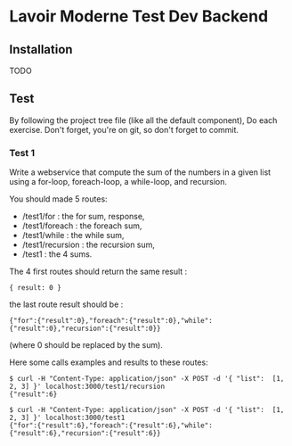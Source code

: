 # Lavoir Moderne Test Dev Backend

## Installation
TODO

## Test

By following the project tree file (like all the default component), Do each exercise.
Don't forget, you're on git, so don't forget to commit.

### Test 1
Write a webservice that compute the sum of the numbers in a given list using a for-loop, foreach-loop, a while-loop,
and recursion.

You should made 5 routes:
* /test1/for : the for sum, response,
* /test1/foreach : the foreach sum,
* /test1/while : the while sum,
* /test1/recursion : the recursion sum,
* /test1  : the 4 sums.

The 4 first routes should return the same result :
```
{ result: 0 }
```
the last route result should be : 
```
{"for":{"result":0},"foreach":{"result":0},"while":{"result":0},"recursion":{"result":0}}
```
(where 0 should be replaced by the sum).

Here some calls examples and results to these routes:
```
$ curl -H "Content-Type: application/json" -X POST -d '{ "list":  [1, 2, 3] }' localhost:3000/test1/recursion
{"result":6}
```
```
$ curl -H "Content-Type: application/json" -X POST -d '{ "list":  [1, 2, 3] }' localhost:3000/test1
{"for":{"result":6},"foreach":{"result":6},"while":{"result":6},"recursion":{"result":6}}
```